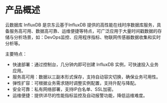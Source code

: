 # 产品概述

云数据库 InfluxDB 是京东云基于InfluxDB 提供的高性能在线时序数据库服务，具备服务高可用、数据高可靠、运维便捷等特点，可广泛应用于大量时间戳数据的存储与分析场景，如：DevOps监控、应用程序指标、物联网传感器数据收集和实时分析等。

主要特点：

- 快速部署：通过控制台，几分钟内即可创建 InfluxDB 实例，可快速投入业务应用。
- 服务高可用：数据以三副本形式保存，支持自动容灾切换，确保业务可用性。
- 弹性扩容：可根据业务需求随时调整实例配置，支持升配与降配。
- 安全可靠：私有网络部署，支持IP白名单、SSL加密。
- 运维便捷：提供详尽的性能指标监控及自动报警功能，降低运维难度。



